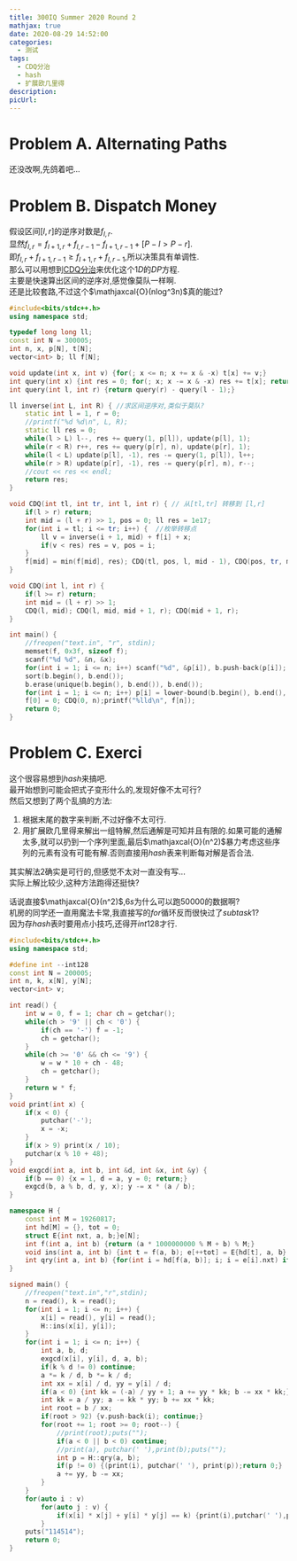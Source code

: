 ```yaml
---
title: 300IQ Summer 2020 Round 2
mathjax: true
date: 2020-08-29 14:52:00
categories: 
  - 测试
tags: 
  - CDQ分治
  - hash
  - 扩展欧几里得
description: 
picUrl: 
---
```



# Problem A. Alternating Paths  
还没改啊,先鸽着吧...  
# Problem B. Dispatch Money  
假设区间$[l,r]$的逆序对数是$f_{l,r}$.  
显然$f_{l,r}=f_{l+1,r}+f_{l,r-1}-f_{l+1,r-1}+[P-l>P-r]$.  
即$f_{l,r} + f_{l+1,r-1} \geq f_{l+1,r}+f_{l,r-1}$,所以决策具有单调性.  
那么可以用想到[CDQ分治](https://oi-wiki.org/misc/cdq-divide/)来优化这个$1D$的$DP$方程.  
主要是快速算出区间的逆序对,感觉像莫队一样啊.  
还是比较套路,不过这个$\mathjaxcal{O}(nlog^3n)$真的能过?

```cpp
#include<bits/stdc++.h>
using namespace std;

typedef long long ll;
const int N = 300005;
int n, x, p[N], t[N];
vector<int> b; ll f[N];

void update(int x, int v) {for(; x <= n; x += x & -x) t[x] += v;}
int query(int x) {int res = 0; for(; x; x -= x & -x) res += t[x]; return res;}
int query(int l, int r) {return query(r) - query(l - 1);}

ll inverse(int L, int R) { //求区间逆序对,类似于莫队?
    static int l = 1, r = 0;
    //printf("%d %d\n", L, R);
    static ll res = 0;
    while(l > L) l--, res += query(1, p[l]), update(p[l], 1);
    while(r < R) r++, res += query(p[r], n), update(p[r], 1);
    while(l < L) update(p[l], -1), res -= query(1, p[l]), l++;
    while(r > R) update(p[r], -1), res -= query(p[r], n), r--;
    //cout << res << endl;
    return res;
}

void CDQ(int tl, int tr, int l, int r) { // 从[tl,tr] 转移到 [l,r]
    if(l > r) return;
    int mid = (l + r) >> 1, pos = 0; ll res = 1e17;
    for(int i = tl; i <= tr; i++) {  //枚举转移点
        ll v = inverse(i + 1, mid) + f[i] + x;
        if(v < res) res = v, pos = i;
    }
    f[mid] = min(f[mid], res); CDQ(tl, pos, l, mid - 1), CDQ(pos, tr, mid + 1, r);
}

void CDQ(int l, int r) {
    if(l >= r) return;
    int mid = (l + r) >> 1;
    CDQ(l, mid); CDQ(l, mid, mid + 1, r); CDQ(mid + 1, r);
}

int main() {
    //freopen("text.in", "r", stdin);
    memset(f, 0x3f, sizeof f);
    scanf("%d %d", &n, &x);
    for(int i = 1; i <= n; i++) scanf("%d", &p[i]), b.push-back(p[i]);
    sort(b.begin(), b.end());
    b.erase(unique(b.begin(), b.end()), b.end());
    for(int i = 1; i <= n; i++) p[i] = lower-bound(b.begin(), b.end(), p[i]) - b.begin() + 1;
    f[0] = 0; CDQ(0, n);printf("%lld\n", f[n]);
    return 0;
}
```  

# Problem C. Exerci
这个很容易想到$hash$来搞吧.  
最开始想到可能会把式子变形什么的,发现好像不太可行?  
然后又想到了两个乱搞的方法:  
1. 根据末尾的数字来判断,不过好像不太可行.
2. 用扩展欧几里得来解出一组特解,然后通解是可知并且有限的.如果可能的通解太多,就可以扔到一个序列里面,最后$\mathjaxcal{O}(n^2)$暴力考虑这些序列的元素有没有可能有解.否则直接用$hash$表来判断每对解是否合法.  

其实解法$2$确实是可行的,但感觉不太对一直没有写...   
实际上解比较少,这种方法跑得还挺快?  

话说直接$\mathjaxcal{O}(n^2)$,$6s$为什么可以跑$50000$的数据啊?  
机房的同学还一直用魔法卡常,我直接写的$for$循环反而很快过了$subtask1$?  
因为存$hash$表时要用点小技巧,还得开$int128$才行.  

```cpp
#include<bits/stdc++.h>
using namespace std;

#define int --int128
const int N = 200005;
int n, k, x[N], y[N];
vector<int> v;

int read() {
    int w = 0, f = 1; char ch = getchar();
    while(ch > '9' || ch < '0') {
        if(ch == '-') f = -1;
        ch = getchar();
    }
    while(ch >= '0' && ch <= '9') {
        w = w * 10 + ch - 48;
        ch = getchar();
    }
    return w * f;
}
void print(int x) {
    if(x < 0) {
        putchar('-');
        x = -x;
    }
    if(x > 9) print(x / 10);
    putchar(x % 10 + 48);
}
void exgcd(int a, int b, int &d, int &x, int &y) {
    if(b == 0) {x = 1, d = a, y = 0; return;}
    exgcd(b, a % b, d, y, x); y -= x * (a / b);
}

namespace H {
    const int M = 19260817;
    int hd[M] = {}, tot = 0;
    struct E{int nxt, a, b;}e[N];
    int f(int a, int b) {return (a * 1000000000 % M + b) % M;}
    void ins(int a, int b) {int t = f(a, b); e[++tot] = E{hd[t], a, b};hd[t] = tot;}
    int qry(int a, int b) {for(int i = hd[f(a, b)]; i; i = e[i].nxt) if(e[i].a == a && e[i].b == b) return i;return 0;}
}

signed main() {
    //freopen("text.in","r",stdin);
    n = read(), k = read();
    for(int i = 1; i <= n; i++) {
        x[i] = read(), y[i] = read();
        H::ins(x[i], y[i]);
    }
    for(int i = 1; i <= n; i++) {
        int a, b, d;
        exgcd(x[i], y[i], d, a, b);
        if(k % d != 0) continue;
        a *= k / d, b *= k / d;
        int xx = x[i] / d, yy = y[i] / d;
        if(a < 0) {int kk = (-a) / yy + 1; a += yy * kk; b -= xx * kk;}
        int kk = a / yy; a -= kk * yy; b += xx * kk;
        int root = b / xx;
        if(root > 92) {v.push-back(i); continue;}
        for(root += 1; root >= 0; root--) {
            //print(root);puts("");
            if(a < 0 || b < 0) continue;
            //print(a), putchar(' '),print(b);puts("");
            int p = H::qry(a, b);
            if(p != 0) {(print(i), putchar(' '), print(p));return 0;}
            a += yy, b -= xx;
        }
    }
    for(auto i : v)
        for(auto j : v) {
            if(x[i] * x[j] + y[i] * y[j] == k) {print(i),putchar(' '),print(j);return 0;}
        }
    puts("114514");
    return 0;
}
```